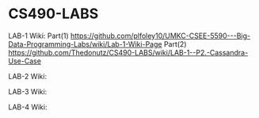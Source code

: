 # CS490-LABS

LAB-1 Wiki: Part(1) https://github.com/plfoley10/UMKC-CSEE-5590---Big-Data-Programming-Labs/wiki/Lab-1-Wiki-Page 
            Part(2) https://github.com/Thedonutz/CS490-LABS/wiki/LAB-1--P2.-Cassandra-Use-Case
            
LAB-2 Wiki:

LAB-3 Wiki:

LAB-4 Wiki:
